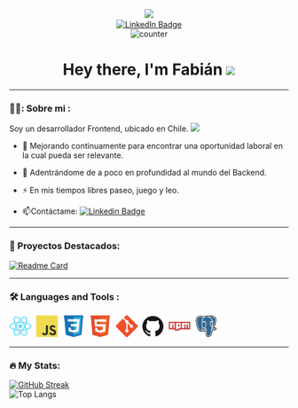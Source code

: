 

<div id="header" align="center">
  <img src="https://media.giphy.com/media/gjrYDwbjnK8x36xZIO/giphy.gif" width="200"/>

  <div id="badges">
  <a href="https://www.linkedin.com/in/fabianverau/">
    <img src="https://img.shields.io/badge/LinkedIn-blue?style=for-the-badge&logo=linkedin&logoColor=white" alt="LinkedIn Badge"/>
  </a>
  <!--
  <a href="your-youtube-URL">
    <img src="https://img.shields.io/badge/YouTube-red?style=for-the-badge&logo=youtube&logoColor=white" alt="Youtube Badge"/>
  </a>
  -->
</div>

<img src="https://komarev.com/ghpvc/?username=fverau&style=flat-square&color=blue" alt="counter"/>

<h1>
  Hey there, I'm Fabián
  <img src="https://media.giphy.com/media/hvRJCLFzcasrR4ia7z/giphy.gif" width="30px"/>
</h1>
</div>

---

### 👨‍💻: Sobre mi :

Soy un desarrollador Frontend, ubicado en Chile. <img src="https://media.giphy.com/media/bGgsc5mWoryfgKBx1u/giphy.gif" width="30">
- :telescope: Mejorando continuamente para encontrar una oportunidad laboral en la cual pueda ser relevante.

- :seedling: Adentrándome de a poco en profundidad al mundo del Backend.

- :zap: En mis tiempos libres paseo, juego y leo.

- :mailbox:Contáctame: [![Linkedin Badge](https://img.shields.io/badge/-Fabián-blue?style=flat&logo=Linkedin&logoColor=white)](https://www.linkedin.com/in/fabianverau/)

---
### 💪 Proyectos Destacados:
[![Readme Card](https://github-readme-stats.vercel.app/api/pin/?username=fverau&repo=pig-game)](https://github.com/fverau/pig-game)


---

### :hammer_and_wrench: Languages and Tools :
<div>
  <img src="https://github.com/devicons/devicon/blob/master/icons/react/react-original.svg" title="React" alt="React Logo" width="40" height="40"/>&nbsp;
  <img src="https://github.com/devicons/devicon/blob/master/icons/javascript/javascript-original.svg" title="JavaScript" alt="JavaScript logo" width="40" height="40"/>&nbsp;
  <img src="https://github.com/devicons/devicon/blob/master/icons/css3/css3-original.svg" title="CSS3" alt="Css logo" width="40" height="40"/>&nbsp;
  <img src="https://github.com/devicons/devicon/blob/master/icons/html5/html5-original.svg" title="HTML" alt="HTML logo" width="40" height="40"/>&nbsp;
  <img src="https://github.com/devicons/devicon/blob/master/icons/git/git-original.svg" title="Git" alt="Git logo" width="40" height="40"/>&nbsp;
  <img src="https://github.com/devicons/devicon/blob/master/icons/github/github-original.svg" title="Github" alt="Github logo" width="40" height="40"/>&nbsp;
  <img src="https://github.com/devicons/devicon/blob/master/icons/npm/npm-original-wordmark.svg" title="Npm" alt="Npm logo" width="40" height="40"/>&nbsp;
  <img src="https://github.com/devicons/devicon/blob/master/icons/postgresql/postgresql-original.svg" title="PostgreSQL" alt="PostgreSQL logo" width="40" height="40"/>&nbsp;
</div>

---

### :fire: My Stats:

[![GitHub Streak](http://github-readme-streak-stats.herokuapp.com?user=fverau&theme=vue&date_format=M%20j%5B%2C%20Y%5D&mode=weekly&hide_total_contributions=true)](https://git.io/streak-stats) <br>
![Top Langs](https://github-readme-stats.vercel.app/api/top-langs/?username=fverau&layout=compact)

<!-- -->


<!--
**fverau/fverau** is a ✨ _special_ ✨ repository because its `README.md` (this file) appears on your GitHub profile.

Here are some ideas to get you started:

- 🔭 I’m currently working on ...
- 🌱 I’m currently learning ...
- 👯 I’m looking to collaborate on ...
- 🤔 I’m looking for help with ...
- 💬 Ask me about ...
- 📫 How to reach me: ...
- 😄 Pronouns: ...
- ⚡ Fun fact: ...
-->
